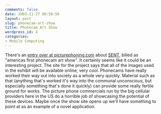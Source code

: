 ```yaml
---
comments: false
date: 2003-11-27 00:58:50
layout: post
slug: phonecam-art-show
title: Phonecam Art Show
wordpress_id: 4
categories:
- Mobile Computing
---
```


There's an [entry over at picturephoning.com](http://www.textually.org/picturephoning/archives/002411.htm) about [SENT](http://www.sentonline.com/), billed as "americas first phonecam art show". It certainly seems like it could be an interesting project. The site for the project says that all of the images used  in the exhibit will be available online, very cool. Phonecams have really worked their way out into society as a whole very quickly. Material such as that (anything that's worked it's way into the communal unconscious, but especially something that's done it quickly) can provide some really fertile ground for works. The picture phone commercials run by the big cellular providers here in the US do a horrible job of showcasing the potential of these devices. Maybe once the show site opens up we'll have something to point at as an example of a novel application.
